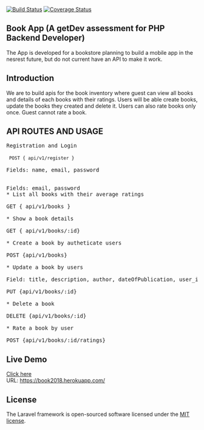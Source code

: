
[![Build Status](https://travis-ci.org/craftword/BookApp.svg?branch=master)](https://travis-ci.org/craftword/BookApp)
[![Coverage Status](https://coveralls.io/repos/github/craftword/BookApp/badge.svg?branch=master)](https://coveralls.io/github/craftword/BookApp?branch=master)
## Book App (A getDev assessment for PHP Backend Developer)

The App is developed for a bookstore planning to build a mobile app in the nesrest future, but do not current have an API to make it work. 

## Introduction
We are to build apis for the book inventory where guest can view all books and details of each books with their ratings.
Users will be able create books, update the books they created and delete it. Users can also rate books only once. Guest cannot rate a book.

## API ROUTES AND USAGE

<pre>Registration and Login <br />
<code> POST { api/v1/register } </code> <br />
Fields: name, email, password 

<POST {api/v1/login} <br />
Fields: email, password
* List all books with their average ratings <br />
GET { api/v1/books } <br />
* Show a book details <br />
GET { api/v1/books/:id} <br />
* Create a book by autheticate users<br />
POST {api/v1/books} <br />
* Update a book by users <br />
Field: title, description, author, dateOfPublication, user_id <br />
PUT {api/v1/books/:id} <br />
* Delete a book <br />
DELETE {api/v1/books/:id} <br />
* Rate a book by user<br />
POST {api/v1/books/:id/ratings}
</pre>

## Live Demo 
[Click here](https://book2018.herokuapp.com/) <br />
URL: https://book2018.herokuapp.com/


## License

The Laravel framework is open-sourced software licensed under the [MIT license](https://opensource.org/licenses/MIT).
